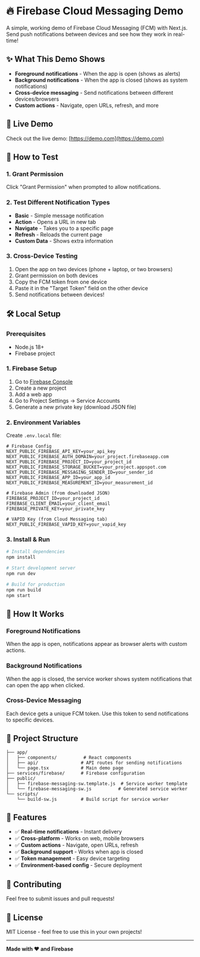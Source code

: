 # 🔥 Firebase Cloud Messaging Demo

A simple, working demo of Firebase Cloud Messaging (FCM) with Next.js. Send push notifications between devices and see how they work in real-time!

## ✨ What This Demo Shows

- **Foreground notifications** - When the app is open (shows as alerts)
- **Background notifications** - When the app is closed (shows as system notifications)
- **Cross-device messaging** - Send notifications between different devices/browsers
- **Custom actions** - Navigate, open URLs, refresh, and more

## 🚀 Live Demo

Check out the live demo: [https://demo.com](https://demo.com)

## 🎯 How to Test

### 1. **Grant Permission**

Click "Grant Permission" when prompted to allow notifications.

### 2. **Test Different Notification Types**

- **Basic** - Simple message notification
- **Action** - Opens a URL in new tab
- **Navigate** - Takes you to a specific page
- **Refresh** - Reloads the current page
- **Custom Data** - Shows extra information

### 3. **Cross-Device Testing**

1. Open the app on two devices (phone + laptop, or two browsers)
2. Grant permission on both devices
3. Copy the FCM token from one device
4. Paste it in the "Target Token" field on the other device
5. Send notifications between devices!

## 🛠️ Local Setup

### Prerequisites

- Node.js 18+
- Firebase project

### 1. **Firebase Setup**

1. Go to [Firebase Console](https://console.firebase.google.com)
2. Create a new project
3. Add a web app
4. Go to Project Settings → Service Accounts
5. Generate a new private key (download JSON file)

### 2. **Environment Variables**

Create `.env.local` file:

```env
# Firebase Config
NEXT_PUBLIC_FIREBASE_API_KEY=your_api_key
NEXT_PUBLIC_FIREBASE_AUTH_DOMAIN=your_project.firebaseapp.com
NEXT_PUBLIC_FIREBASE_PROJECT_ID=your_project_id
NEXT_PUBLIC_FIREBASE_STORAGE_BUCKET=your_project.appspot.com
NEXT_PUBLIC_FIREBASE_MESSAGING_SENDER_ID=your_sender_id
NEXT_PUBLIC_FIREBASE_APP_ID=your_app_id
NEXT_PUBLIC_FIREBASE_MEASUREMENT_ID=your_measurement_id

# Firebase Admin (from downloaded JSON)
FIREBASE_PROJECT_ID=your_project_id
FIREBASE_CLIENT_EMAIL=your_client_email
FIREBASE_PRIVATE_KEY=your_private_key

# VAPID Key (from Cloud Messaging tab)
NEXT_PUBLIC_FIREBASE_VAPID_KEY=your_vapid_key
```

### 3. **Install & Run**

```bash
# Install dependencies
npm install

# Start development server
npm run dev

# Build for production
npm run build
npm start
```

## 🔧 How It Works

### Foreground Notifications

When the app is open, notifications appear as browser alerts with custom actions.

### Background Notifications

When the app is closed, the service worker shows system notifications that can open the app when clicked.

### Cross-Device Messaging

Each device gets a unique FCM token. Use this token to send notifications to specific devices.

## 📁 Project Structure

```
├── app/
│   ├── components/          # React components
│   ├── api/                # API routes for sending notifications
│   └── page.tsx            # Main demo page
├── services/firebase/      # Firebase configuration
├── public/
│   ├── firebase-messaging-sw.template.js  # Service worker template
│   └── firebase-messaging-sw.js          # Generated service worker
└── scripts/
    └── build-sw.js         # Build script for service worker
```

## 🎨 Features

- ✅ **Real-time notifications** - Instant delivery
- ✅ **Cross-platform** - Works on web, mobile browsers
- ✅ **Custom actions** - Navigate, open URLs, refresh
- ✅ **Background support** - Works when app is closed
- ✅ **Token management** - Easy device targeting
- ✅ **Environment-based config** - Secure deployment

## 🤝 Contributing

Feel free to submit issues and pull requests!

## 📄 License

MIT License - feel free to use this in your own projects!

---

**Made with ❤️ and Firebase**
